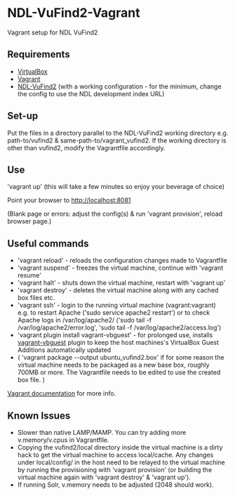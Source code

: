 # NDL-VuFind2-Vagrant
Vagrant setup for NDL VuFind2

Requirements
------------
- <a href="https://www.virtualbox.org">VirtualBox</a>
- <a href="https://www.vagrantup.com">Vagrant</a>
- <a href="https://github.com/NatLibFi/NDL-VuFind2">NDL-VuFind2</a> (with a working configuration - for the minimum, change the config to use the NDL development index URL)

Set-up
------
Put the files in a directory parallel to the NDL-VuFind2 working directory e.g. path-to/vufind2 & same-path-to/vagrant_vufind2. If the working directory is other than vufind2, modify the Vagrantfile accordingly.

Use
---
'vagrant up' (this will take a few minutes so enjoy your beverage of choice)

Point your browser to <a href="http://localhost:8081">http://localhost:8081</a>

(Blank page or errors: adjust the config(s) & run 'vagrant provision', reload browser page.)

Useful commands
---------------
* 'vagrant reload' - reloads the configuration changes made to Vagrantfile
* 'vagrant suspend' - freezes the virtual machine, continue with 'vagrant resume'
* 'vagrant halt' - shuts down the virtual machine, restart with 'vagrant up'
* 'vagrant destroy'  - deletes the virtual machine along with any cached box files etc.
* 'vagrant ssh' - login to the running virtual machine (vagrant:vagrant) e.g. to restart Apache ('sudo service apache2 restart') or to check Apache logs in /var/log/apache2/ ('sudo tail -f /var/log/apache2/error.log', 'sudo tail -f /var/log/apache2/access.log')
* 'vagrant plugin install vagrant-vbguest' - for prolonged use, installs <a href="https://github.com/dotless-de/vagrant-vbguest">vagrant-vbguest</a> plugin to keep the host machines's VirtualBox Guest Additions automatically updated
* ( 'vagrant package --output ubuntu_vufind2.box' if for some reason the virtual machine needs to be packaged as a new base box, roughly 700MB or more. The Vagrantfile needs to be edited to use the created box file. )

<a href="https://docs.vagrantup.com/v2/cli/index.html">Vagrant documentation</a> for more info.

Known Issues
------------
- Slower than native LAMP/MAMP. You can try adding more v.memory/v.cpus in Vagrantfile.
- Copying the vufind2/local directory inside the virtual machine is a dirty hack to get the virtual machine to access local/cache. Any changes under local/config/ in the host need to be relayed to the virtual machine by running the provisioning with 'vagrant provision' (or building the virtual machine again with 'vagrant destroy' & 'vagrant up'). 
- If running Solr, v.memory needs to be adjusted (2048 should work).
